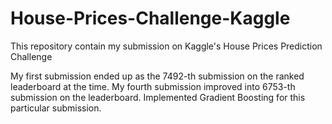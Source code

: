 # House-Prices-Challenge-Kaggle
This repository contain my submission on Kaggle's House Prices Prediction Challenge

My first submission ended up as the 7492-th submission on the ranked leaderboard at the time.
My fourth submission improved into 6753-th submission on the leaderboard. Implemented Gradient Boosting for this particular submission.
